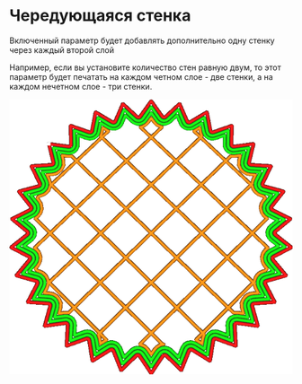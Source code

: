Чередующаяся стенка
====
Включенный параметр будет добавлять дополнительно одну стенку через каждый второй слой

Например, если вы установите количество стен равную двум, то этот параметр будет печатать на каждом четном слое - две стенки, а на каждом нечетном слое - три стенки.

![Эта анимация показывает изменение количества стенок на каждом слое.](../../../articles/images/alternate_extra_perimeter.gif)